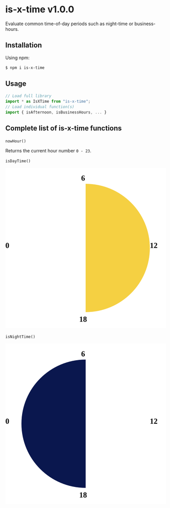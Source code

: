 # is-x-time v1.0.0

Evaluate common time-of-day periods such as night-time or business-hours.

## Installation

Using npm:

```sh
$ npm i is-x-time
```

## Usage

```js
// Load full library
import * as IsXTime from "is-x-time";
// Load individual function(s)
import { isAfternoon, isBusinessHours, ... } 
```

## Complete list of is-x-time functions

`nowHour()`

Returns the current hour number `0 - 23`.

`isDayTime()`

![DayTime](docs/gfx/day-time.svg)

`isNightTime()`

![NightTime](docs/gfx/night-time.svg)
